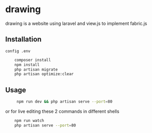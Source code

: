 # drawing

drawing is a website using laravel and view.js to implement fabric.js

## Installation
	config .env
    
```bash
	composer install
	npm install
	php artisan migrate	
	php artisan optimize:clear
```

## Usage
```bash
	 npm run dev && php artisan serve --port=80
```
or for live editing these 2 commands in different shells 
```bash
	npm run watch
	php artisan serve --port=80
```
